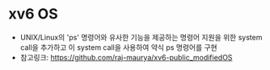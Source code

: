 # xv6 OS
* UNIX/Linux의 'ps' 명령어와 유사한 기능을 제공하는 명령어 지원을 위한 system call을 추가하고 이 system call을 사용하여 약식 ps 명령어를 구현
* 참고링크: https://github.com/raj-maurya/xv6-public_modifiedOS
